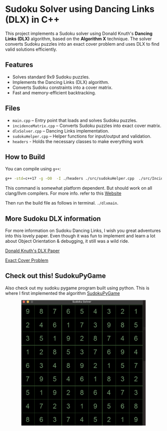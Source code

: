 # Sudoku Solver using Dancing Links (DLX) in C++

This project implements a Sudoku solver using Donald Knuth's **Dancing Links (DLX)** algorithm, based on the **Algorithm X** technique. The solver converts Sudoku puzzles into an exact cover problem and uses DLX to find valid solutions efficiently.

## Features

- Solves standard 9x9 Sudoku puzzles.
- Implements the Dancing Links (DLX) algorithm.
- Converts Sudoku constraints into a cover matrix.
- Fast and memory-efficient backtracking.

## Files

- `main.cpp` – Entry point that loads and solves Sudoku puzzles.
- `incidenceMatrix.cpp` – Converts Sudoku puzzles into exact cover matrix.
- `dlxSolver.cpp` – Dancing Links implementation.
- `sudokuHelper.cpp` – Helper functions for input/output and validation.
- `headers` - Holds the necessary classes to make everything work

## How to Build

You can compile using `g++`:

```bash
g++ -std=c++17 -g -O0  -I ./headers ./src/sudokuHelper.cpp  ./src/IncidenceMatrix.cpp ./src/dlxSolver.cpp ./src/main.cpp  -o dlxmain
```
This command is somewhat platform dependent. But should work on all clang/llvm compilers. For more info. refer to this  [Website](https://en.wikipedia.org/wiki/List_of_compilers#C++_compilers)

Then run the build file as follows in terminal. `./dlxmain`. 

## More Sudoku DLX information

For more information on Sudoku Dancing Links, I wish you great adventures into this lovely paper. Even though it was fun to implement and learn a lot about Object Orientation & debugging, it still was a wild ride. 

[Donald Knuth's DLX Paper](https://arxiv.org/abs/cs/0011047)

[Exact Cover Problem](https://en.wikipedia.org/wiki/Exact_cover)

## Check out this! SudokuPyGame
Also check out my sudoku pygame program built using python. This is where I first implemented the algorithm 
[SudokuPyGame](https://github.com/lhalcomb/SudokuPyGame)
<div align= "center">
  
  <img src="SudokuGrid.png" alt="Sudoku Grid with Green numbers filled in" width="400"/>
  
<div/> 
  



